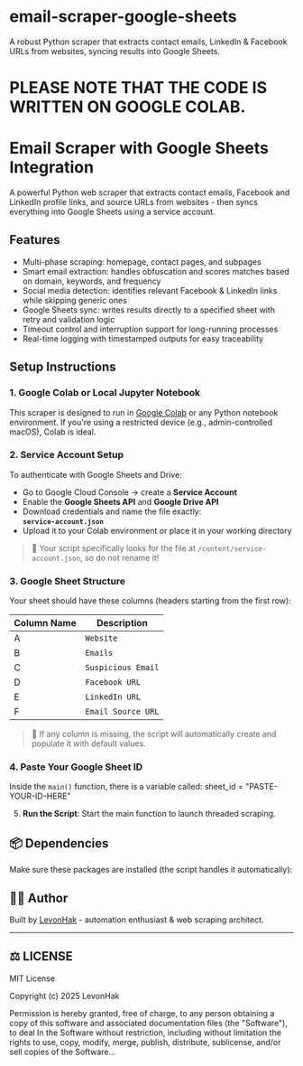 # email-scraper-google-sheets
A robust Python scraper that extracts contact emails, LinkedIn &amp; Facebook URLs from websites, syncing results into Google Sheets.

# PLEASE NOTE THAT THE CODE IS WRITTEN ON GOOGLE COLAB.

# Email Scraper with Google Sheets Integration

A powerful Python web scraper that extracts contact emails, Facebook and LinkedIn profile links, and source URLs from websites - then syncs everything into Google Sheets using a service account.

##  Features

-  Multi-phase scraping: homepage, contact pages, and subpages
-  Smart email extraction: handles obfuscation and scores matches based on domain, keywords, and frequency
-  Social media detection: identifies relevant Facebook & LinkedIn links while skipping generic ones
-  Google Sheets sync: writes results directly to a specified sheet with retry and validation logic
-  Timeout control and interruption support for long-running processes
-  Real-time logging with timestamped outputs for easy traceability

##  Setup Instructions

### 1. Google Colab or Local Jupyter Notebook

This scraper is designed to run in [Google Colab](https://colab.research.google.com) or any Python notebook environment. If you're using a restricted device (e.g., admin-controlled macOS), Colab is ideal.

### 2. Service Account Setup

To authenticate with Google Sheets and Drive:

- Go to Google Cloud Console → create a **Service Account**
- Enable the **Google Sheets API** and **Google Drive API**
- Download credentials and name the file exactly:  
  **`service-account.json`**
- Upload it to your Colab environment or place it in your working directory

> 🔐 Your script specifically looks for the file at `/content/service-account.json`, so do not rename it!

### 3. Google Sheet Structure

Your sheet should have these columns (headers starting from the first row):

 | Column Name         | Description                                     |
 |---------------------|-------------------------------------------------|
A| `Website`           | Website URL to analyze                          |
B| `Emails`            | Valid domain-matching email                     |
C| `Suspicious Email`  | Valid email that doesn't match the domain       |
D| `Facebook URL`      | Scraped Facebook profile link                   |
E| `LinkedIn URL`      | Scraped LinkedIn page/company profile           |
F| `Email Source URL`  | Page where the email was found                  |

> 📝 If any column is missing, the script will automatically create and populate it with default values.

### 4. Paste Your Google Sheet ID

Inside the `main()` function, there is a variable called:
sheet_id = "PASTE-YOUR-ID-HERE"


5. **Run the Script**: Start the main function to launch threaded scraping.

## 📦 Dependencies

Make sure these packages are installed (the script handles it automatically):


## 🧑‍💻 Author

Built by [LevonHak](https://github.com/LevonHak) - automation enthusiast & web scraping architect.


---

## ⚖️ LICENSE

MIT License

Copyright (c) 2025 LevonHak

Permission is hereby granted, free of charge, to any person obtaining a copy
of this software and associated documentation files (the "Software"), to deal
In the Software without restriction, including without limitation the rights
to use, copy, modify, merge, publish, distribute, sublicense, and/or sell
copies of the Software...





